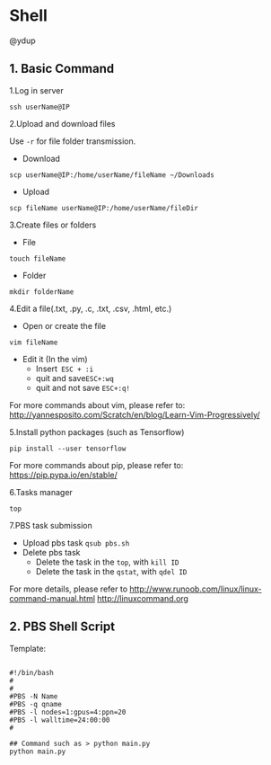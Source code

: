 # Shell

@ydup

## 1. Basic Command

1.Log in server
```shell
ssh userName@IP
```
2.Upload and download files

Use ```-r``` for file folder transmission.

+ Download
```shell
scp userName@IP:/home/userName/fileName ~/Downloads
```
+ Upload
```shell
scp fileName userName@IP:/home/userName/fileDir
```

3.Create files or folders

+ File
```shell
touch fileName
```
+ Folder
```shell
mkdir folderName
```
4.Edit a file(.txt, .py, .c, .txt, .csv, .html, etc.)

+ Open or create the file
```shell
vim fileName
```

+ Edit it (In the vim)
    + Insert``` ESC + :i```
    + quit and save```ESC+:wq```
    + quit and not save ```ESC+:q!```
    
For more commands about vim, please refer to:
http://yannesposito.com/Scratch/en/blog/Learn-Vim-Progressively/
 
5.Install python packages (such as Tensorflow)
```shell
pip install --user tensorflow
```
For more commands about pip, please refer to: https://pip.pypa.io/en/stable/
 
6.Tasks manager
```shell
top
```

7.PBS task submission

+ Upload pbs task ```qsub pbs.sh```
+ Delete pbs task 
    + Delete the task in the ```top```, with ```kill ID```
    + Delete the task in the ```qstat```, with ```qdel ID```

For more details, please refer to
http://www.runoob.com/linux/linux-command-manual.html
http://linuxcommand.org

## 2. PBS Shell Script

Template:
```shell

#!/bin/bash
#
#
#PBS -N Name
#PBS -q qname
#PBS -l nodes=1:gpus=4:ppn=20
#PBS -l walltime=24:00:00
#

## Command such as > python main.py
python main.py
```


